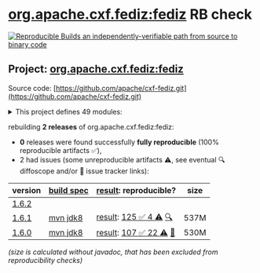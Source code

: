[org.apache.cxf.fediz:fediz](https://central.sonatype.com/artifact/org.apache.cxf.fediz/fediz/versions) RB check
=======

[![Reproducible Builds](https://reproducible-builds.org/images/logos/rb.svg) an independently-verifiable path from source to binary code](https://reproducible-builds.org/)

## Project: [org.apache.cxf.fediz:fediz](https://central.sonatype.com/artifact/org.apache.cxf.fediz/fediz/versions)

Source code: [https://github.com/apache/cxf-fediz.git](https://github.com/apache/cxf-fediz.git)

<details><summary>This project defines 49 modules:</summary>

* [org.apache.cxf.fediz.examples.wsclientWebapp.webservice:common](https://central.sonatype.com/artifact/org.apache.cxf.fediz.examples.wsclientWebapp.webservice/common/1.6.1)
* [org.apache.cxf.fediz.examples.wsclientWebapp.webservice:fedizservice](https://central.sonatype.com/artifact/org.apache.cxf.fediz.examples.wsclientWebapp.webservice/fedizservice/1.6.1)
* [org.apache.cxf.fediz.examples.wsclientWebapp:webapp](https://central.sonatype.com/artifact/org.apache.cxf.fediz.examples.wsclientWebapp/webapp/1.6.1)
* [org.apache.cxf.fediz.examples.wsclientWebapp:webservice](https://central.sonatype.com/artifact/org.apache.cxf.fediz.examples.wsclientWebapp/webservice/1.6.1)
* [org.apache.cxf.fediz.examples:jaxrsCxfPluginWebapp](https://central.sonatype.com/artifact/org.apache.cxf.fediz.examples/jaxrsCxfPluginWebapp/1.6.1)
* [org.apache.cxf.fediz.examples:jaxrsSimpleWebapp](https://central.sonatype.com/artifact/org.apache.cxf.fediz.examples/jaxrsSimpleWebapp/1.6.1)
* [org.apache.cxf.fediz.examples:jaxrsSpringSecurityWebapp](https://central.sonatype.com/artifact/org.apache.cxf.fediz.examples/jaxrsSpringSecurityWebapp/1.6.1)
* [org.apache.cxf.fediz.examples:simpleWebapp](https://central.sonatype.com/artifact/org.apache.cxf.fediz.examples/simpleWebapp/1.6.1)
* [org.apache.cxf.fediz.examples:springPreauthWebapp](https://central.sonatype.com/artifact/org.apache.cxf.fediz.examples/springPreauthWebapp/1.6.1)
* [org.apache.cxf.fediz.examples:springWebapp](https://central.sonatype.com/artifact/org.apache.cxf.fediz.examples/springWebapp/1.6.1)
* [org.apache.cxf.fediz.examples:wsclientWebapp](https://central.sonatype.com/artifact/org.apache.cxf.fediz.examples/wsclientWebapp/1.6.1)
* [org.apache.cxf.fediz.systests.federation:fediz-systests-federation-oidcIdpWebapp](https://central.sonatype.com/artifact/org.apache.cxf.fediz.systests.federation/fediz-systests-federation-oidcIdpWebapp/1.6.1)
* [org.apache.cxf.fediz.systests.federation:fediz-systests-federation-samlIdpWebapp](https://central.sonatype.com/artifact/org.apache.cxf.fediz.systests.federation/fediz-systests-federation-samlIdpWebapp/1.6.1)
* [org.apache.cxf.fediz.systests.federation:fediz-systests-federation-samlWebapp](https://central.sonatype.com/artifact/org.apache.cxf.fediz.systests.federation/fediz-systests-federation-samlWebapp/1.6.1)
* [org.apache.cxf.fediz.systests.federation:fediz-systests-federation-samlsso](https://central.sonatype.com/artifact/org.apache.cxf.fediz.systests.federation/fediz-systests-federation-samlsso/1.6.1)
* [org.apache.cxf.fediz.systests.federation:fediz-systests-federation-unknown-subject](https://central.sonatype.com/artifact/org.apache.cxf.fediz.systests.federation/fediz-systests-federation-unknown-subject/1.6.1)
* [org.apache.cxf.fediz.systests.federation:fediz-systests-federation-wsfed](https://central.sonatype.com/artifact/org.apache.cxf.fediz.systests.federation/fediz-systests-federation-wsfed/1.6.1)
* [org.apache.cxf.fediz.systests.webapps:fediz-systests-webapps-cxf](https://central.sonatype.com/artifact/org.apache.cxf.fediz.systests.webapps/fediz-systests-webapps-cxf/1.6.1)
* [org.apache.cxf.fediz.systests.webapps:fediz-systests-webapps-simple](https://central.sonatype.com/artifact/org.apache.cxf.fediz.systests.webapps/fediz-systests-webapps-simple/1.6.1)
* [org.apache.cxf.fediz.systests.webapps:fediz-systests-webapps-spring](https://central.sonatype.com/artifact/org.apache.cxf.fediz.systests.webapps/fediz-systests-webapps-spring/1.6.1)
* [org.apache.cxf.fediz.systests.webapps:fediz-systests-webapps-springPreauth](https://central.sonatype.com/artifact/org.apache.cxf.fediz.systests.webapps/fediz-systests-webapps-springPreauth/1.6.1)
* [org.apache.cxf.fediz.systests:fediz-systests-custom](https://central.sonatype.com/artifact/org.apache.cxf.fediz.systests/fediz-systests-custom/1.6.1)
* [org.apache.cxf.fediz.systests:fediz-systests-cxf](https://central.sonatype.com/artifact/org.apache.cxf.fediz.systests/fediz-systests-cxf/1.6.1)
* [org.apache.cxf.fediz.systests:fediz-systests-federation](https://central.sonatype.com/artifact/org.apache.cxf.fediz.systests/fediz-systests-federation/1.6.1)
* [org.apache.cxf.fediz.systests:fediz-systests-idp](https://central.sonatype.com/artifact/org.apache.cxf.fediz.systests/fediz-systests-idp/1.6.1)
* [org.apache.cxf.fediz.systests:fediz-systests-jetty9](https://central.sonatype.com/artifact/org.apache.cxf.fediz.systests/fediz-systests-jetty9/1.6.1)
* [org.apache.cxf.fediz.systests:fediz-systests-kerberos](https://central.sonatype.com/artifact/org.apache.cxf.fediz.systests/fediz-systests-kerberos/1.6.1)
* [org.apache.cxf.fediz.systests:fediz-systests-ldap](https://central.sonatype.com/artifact/org.apache.cxf.fediz.systests/fediz-systests-ldap/1.6.1)
* [org.apache.cxf.fediz.systests:fediz-systests-oidc](https://central.sonatype.com/artifact/org.apache.cxf.fediz.systests/fediz-systests-oidc/1.6.1)
* [org.apache.cxf.fediz.systests:fediz-systests-samlsso](https://central.sonatype.com/artifact/org.apache.cxf.fediz.systests/fediz-systests-samlsso/1.6.1)
* [org.apache.cxf.fediz.systests:fediz-systests-spring](https://central.sonatype.com/artifact/org.apache.cxf.fediz.systests/fediz-systests-spring/1.6.1)
* [org.apache.cxf.fediz.systests:fediz-systests-tests](https://central.sonatype.com/artifact/org.apache.cxf.fediz.systests/fediz-systests-tests/1.6.1)
* [org.apache.cxf.fediz.systests:fediz-systests-tomcat](https://central.sonatype.com/artifact/org.apache.cxf.fediz.systests/fediz-systests-tomcat/1.6.1)
* [org.apache.cxf.fediz.systests:fediz-systests-webapps](https://central.sonatype.com/artifact/org.apache.cxf.fediz.systests/fediz-systests-webapps/1.6.1)
* [org.apache.cxf.fediz:apache-fediz](https://central.sonatype.com/artifact/org.apache.cxf.fediz/apache-fediz/1.6.1)
* [org.apache.cxf.fediz:examples](https://central.sonatype.com/artifact/org.apache.cxf.fediz/examples/1.6.1)
* [org.apache.cxf.fediz:fediz](https://central.sonatype.com/artifact/org.apache.cxf.fediz/fediz/1.6.1)
* [org.apache.cxf.fediz:fediz-core](https://central.sonatype.com/artifact/org.apache.cxf.fediz/fediz-core/1.6.1)
* [org.apache.cxf.fediz:fediz-cxf](https://central.sonatype.com/artifact/org.apache.cxf.fediz/fediz-cxf/1.6.1)
* [org.apache.cxf.fediz:fediz-idp](https://central.sonatype.com/artifact/org.apache.cxf.fediz/fediz-idp/1.6.1)
* [org.apache.cxf.fediz:fediz-idp-core](https://central.sonatype.com/artifact/org.apache.cxf.fediz/fediz-idp-core/1.6.1)
* [org.apache.cxf.fediz:fediz-idp-sts](https://central.sonatype.com/artifact/org.apache.cxf.fediz/fediz-idp-sts/1.6.1)
* [org.apache.cxf.fediz:fediz-jetty9](https://central.sonatype.com/artifact/org.apache.cxf.fediz/fediz-jetty9/1.6.1)
* [org.apache.cxf.fediz:fediz-oidc](https://central.sonatype.com/artifact/org.apache.cxf.fediz/fediz-oidc/1.6.1)
* [org.apache.cxf.fediz:fediz-spring](https://central.sonatype.com/artifact/org.apache.cxf.fediz/fediz-spring/1.6.1)
* [org.apache.cxf.fediz:fediz-systests](https://central.sonatype.com/artifact/org.apache.cxf.fediz/fediz-systests/1.6.1)
* [org.apache.cxf.fediz:fediz-tomcat](https://central.sonatype.com/artifact/org.apache.cxf.fediz/fediz-tomcat/1.6.1)
* [org.apache.cxf.fediz:plugin](https://central.sonatype.com/artifact/org.apache.cxf.fediz/plugin/1.6.1)
* [org.apache.cxf.fediz:services](https://central.sonatype.com/artifact/org.apache.cxf.fediz/services/1.6.1)
</details>

rebuilding **2 releases** of org.apache.cxf.fediz:fediz:
- **0** releases were found successfully **fully reproducible** (100% reproducible artifacts :white_check_mark:),
- 2 had issues (some unreproducible artifacts :warning:, see eventual :mag: diffoscope and/or :memo: issue tracker links):

| version | [build spec](/BUILDSPEC.md) | [result](https://reproducible-builds.org/docs/jvm/): reproducible? | size |
| -- | --------- | ------ | -- |
| [1.6.2](https://central.sonatype.com/artifact/org.apache.cxf.fediz/fediz/1.6.2/pom) | | | |
| [1.6.1](https://central.sonatype.com/artifact/org.apache.cxf.fediz/fediz/1.6.1/pom) | [mvn jdk8](fediz-1.6.1.buildspec) | [result](fediz-1.6.1.buildinfo): [125 :white_check_mark:  4 :warning:](fediz-1.6.1.buildcompare) [:mag:](fediz-1.6.1.diffoscope) | 537M |
| [1.6.0](https://central.sonatype.com/artifact/org.apache.cxf.fediz/fediz/1.6.0/pom) | [mvn jdk8](fediz-1.6.0.buildspec) | [result](fediz-1.6.0.buildinfo): [107 :white_check_mark:  22 :warning:](fediz-1.6.0.buildcompare) [:memo:](https://github.com/apache/cxf-fediz/pull/63) | 530M |

<i>(size is calculated without javadoc, that has been excluded from reproducibility checks)</i>
